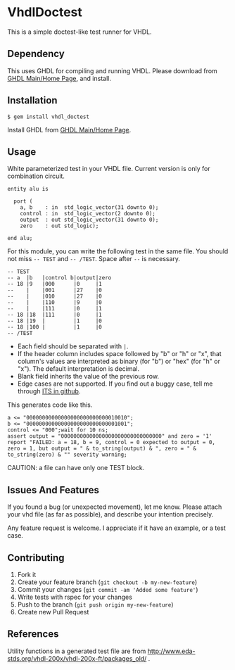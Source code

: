 # VhdlDoctest

This is a simple doctest-like test runner for VHDL.

## Dependency

This uses GHDL for compiling and running VHDL.  Please download from [GHDL Main/Home Page](http://ghdl.free.fr), and install.

## Installation

    $ gem install vhdl_doctest

Install GHDL from [GHDL Main/Home Page](http://ghdl.free.fr).

## Usage

White parameterized test in your VHDL file.  Current version is only for combination circuit.

    entity alu is
    
      port (
        a, b    : in  std_logic_vector(31 downto 0);
        control : in  std_logic_vector(2 downto 0);
        output  : out std_logic_vector(31 downto 0);
        zero    : out std_logic);
    
    end alu;

For this module, you can write the following test in the same file.  You should not miss `-- TEST` and `-- /TEST`.  Space after `--` is necessary.

    -- TEST
    -- a  |b   |control b|output|zero
    -- 18 |9   |000      |0     |1
    --    |    |001      |27    |0
    --    |    |010      |27    |0
    --    |    |110      |9     |0
    --    |    |111      |0     |1
    -- 18 |18  |111      |0     |1
    -- 18 |19  |         |1     |0
    -- 18 |100 |         |1     |0
    -- /TEST

- Each field should be separated with `|`.
- If the header column includes space followed by "b" or "h" or "x", that column's values are interpreted as binary (for "b") or "hex" (for "h" or "x").  The default interpretation is decimal.
- Blank field inherits the value of the previous row.
- Edge cases are not supported.  If you find out a buggy case, tell me through [ITS in github](https://github.com/tomykaira/vhdl_doctest/issues).

This generates code like this.

    a <= "00000000000000000000000000010010";
    b <= "00000000000000000000000000001001";
    control <= "000";wait for 10 ns;
    assert output = "00000000000000000000000000000000" and zero = '1' report "FAILED: a = 18, b = 9, control = 0 expected to output = 0, zero = 1, but output = " & to_string(output) & ", zero = " & to_string(zero) & "" severity warning;

CAUTION: a file can have only one TEST block.

## Issues And Features

If you found a bug (or unexpected movement), let me know.  Please attach your vhd file (as far as possible), and describe your intention precisely.

Any feature request is welcome.  I appreciate if it have an example, or a test case.

## Contributing

1. Fork it
2. Create your feature branch (`git checkout -b my-new-feature`)
3. Commit your changes (`git commit -am 'Added some feature'`)
4. Write tests with rspec for your changes
5. Push to the branch (`git push origin my-new-feature`)
6. Create new Pull Request

## References

Utility functions in a generated test file are from http://www.eda-stds.org/vhdl-200x/vhdl-200x-ft/packages_old/ .

